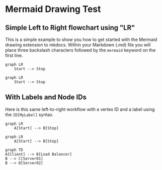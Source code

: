 # Mermaid Drawing Test

## Simple Left to Right flowchart using "LR"
This is a simple example to show you how to get started with the Mermaid drawing extension to mkdocs.  Within your Markdown (.md) file you will place three backslash characters followed by
the ```mermaid``` keyword on the first line.

```
graph LR
    Start --> Stop
```

```mermaid
graph LR
    Start --> Stop
```

## With Labels and Node IDs
Here is this same left-to-right workflow with a vertex ID and a label using the ```ID[MyLabel]``` syntax.

```
graph LR
    A[Start] --> B[Stop]
```

```mermaid
graph LR
    A[Start] --> B[Stop]
```


```mermaid
graph TD
A[Client] --> B[Load Balancer]
B --> C[Server01]
B --> D[Server02]
```